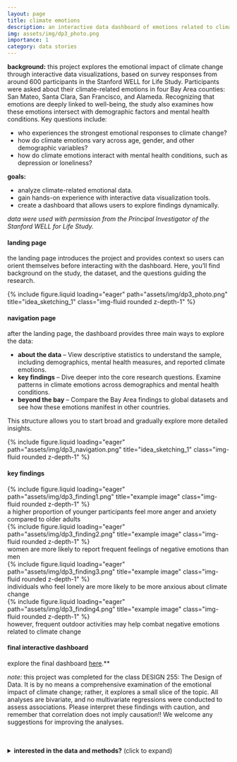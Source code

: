 ```yaml
---
layout: page
title: climate emotions
description: an interactive data dashboard of emotions related to climate change
img: assets/img/dp3_photo.png
importance: 1
category: data stories
---
```


**background:** this project explores the emotional impact of climate change through interactive data visualizations, based on survey responses from around 600 participants in the Stanford WELL for Life Study. Participants were asked about their climate-related emotions in four Bay Area counties: San Mateo, Santa Clara, San Francisco, and Alameda. Recognizing that emotions are deeply linked to well-being, the study also examines how these emotions intersect with demographic factors and mental health conditions. Key questions include:
* who experiences the strongest emotional responses to climate change?
* how do climate emotions vary across age, gender, and other demographic variables?
* how do climate emotions interact with mental health conditions, such as depression or loneliness?

**goals:**
* analyze climate-related emotional data.
* gain hands-on experience with interactive data visualization tools.
* create a dashboard that allows users to explore findings dynamically.

*data were used with permission from the Principal Investigator of the Stanford WELL for Life Study.*


#### **landing page**
the landing page introduces the project and provides context so users can orient themselves before interacting with the dashboard. Here, you’ll find background on the study, the dataset, and the questions guiding the research.
<div class="row">
    <div class="col-sm mt-3 mt-md-0">
        {% include figure.liquid loading="eager" path="assets/img/dp3_photo.png" title="idea_sketching_1" class="img-fluid rounded z-depth-1" %}
    </div>
</div>

#### **navigation page**
after the landing page, the dashboard provides three main ways to explore the data:
* **about the data** – View descriptive statistics to understand the sample, including demographics, mental health measures, and reported climate emotions.
* **key findings** – Dive deeper into the core research questions. Examine patterns in climate emotions across demographics and mental health conditions.
* **beyond the bay** – Compare the Bay Area findings to global datasets and see how these emotions manifest in other countries.

This structure allows you to start broad and gradually explore more detailed insights.
<div class="row">
    <div class="col-sm mt-3 mt-md-0">
        {% include figure.liquid loading="eager" path="assets/img/dp3_navigation.png" title="idea_sketching_1" class="img-fluid rounded z-depth-1" %}
    </div>
</div>

#### **key findings**
<div class="row">
    <div class="col-sm mt-3 mt-md-0">
        {% include figure.liquid loading="eager" path="assets/img/dp3_finding1.png" title="example image" class="img-fluid rounded z-depth-1" %}
        <div class="caption mt-2">a higher proportion of younger participants feel more anger and anxiety compared to older adults</div>
    </div>
    <div class="col-sm mt-3 mt-md-0">
        {% include figure.liquid loading="eager" path="assets/img/dp3_finding2.png" title="example image" class="img-fluid rounded z-depth-1" %}
        <div class="caption mt-2">women are more likely to report frequent feelings of negative emotions than men</div>
    </div>
</div>
<div class="row">
    <div class="col-sm mt-3 mt-md-0">
        {% include figure.liquid loading="eager" path="assets/img/dp3_finding3.png" title="example image" class="img-fluid rounded z-depth-1" %}
        <div class="caption mt-2">individuals who feel lonely are more likely to be more anxious about climate change</div>
    </div>
    <div class="col-sm mt-3 mt-md-0">
        {% include figure.liquid loading="eager" path="assets/img/dp3_finding4.png" title="example image" class="img-fluid rounded z-depth-1" %}
        <div class="caption mt-2">however, frequent outdoor activities may help combat negative emotions related to climate change</div>
    </div>
</div>

#### **final interactive dashboard**

explore the final dashboard <a href="https:&#x2F;&#x2F;www.canva.com&#x2F;design&#x2F;DAGGXjPLkJo&#x2F;BEVKalEE8R8GS7VCBA0LFA&#x2F;view?utm_content=DAGGXjPLkJo&amp;utm_campaign=designshare&amp;utm_medium=embeds&amp;utm_source=link" target="_blank" rel="noopener">here</a>.**

*note:* this project was completed for the class DESIGN 255: The Design of Data. It is by no means a comprehensive examination of the emotional impact of climate change; rather, it explores a small slice of the topic. All analyses are bivariate, and no multivariate regressions were conducted to assess associations. Please interpret these findings with caution, and remember that correlation does not imply causation!! We welcome any suggestions for improving the analyses. 

<br>
<br>

<details> 
<summary><strong>interested in the data and methods?</strong> (click to expand)</summary>

<br>

*descriptive analyses were conducted in R and data visualizations were made using Flourish*

**data and information sources:**
* [Stanford WELL for Life (US data)](https://med.stanford.edu/wellforlife.html)
* Hickman, C., et al (2021). Climate anxiety in children and young people and their beliefs about government responses to climate change: a global survey. [The Lancet Planetary Health](https://www.thelancet.com/journals/lanplh/article/PIIS2542-5196(21)00278-3/fulltext#seccestitle80)
* A Guide to Climate Emotions by the [Climate Mental Health Network](https://www.climatementalhealth.net/wheel)

**measures:**
* <u>Climate emotions:</u>
    * Depending on the use case, we categorized the responses for each climate emotion in the following ways: 
        * Original: (1) Never, (2) Almost Never, (3) Sometimes, (4) Fairly Often, (5) Very Often
        * Method A: (1) Never or Almost Never, (2) Sometimes, (3) Fairly Often or Very Often
        * Method B: (1) Yes (Sometimes or Fairly Often or Very Often), (2) No (Almost Never or Never)
* <u>Clinical Depression:</u>
    * “Have you ever been told by a doctor or other health professional that you had or have depression?”
        * (1) Yes, (0) No, (2) Don't know
* <u>UCLA Loneliness Scale:</u>
    * “During the last two weeks, how often did you feel…”
            * ...that you lacked companionship?
            *...left out?
            * ...isolated from others?
        * (3) Often, (2) Sometimes, (1) Hardly Ever
    * Scoring: sum all three items, 3-5 = Not Lonely and 6-9 = Lonely
* <u>Exposure to nature:</u>
    * “How often did you do something outside for a period of time lasting more than 10 minutes?”
        * (1) Never, (2) Almost Never, (3) Sometimes, (4) Fairly oFten, (5) Very Often

</details>